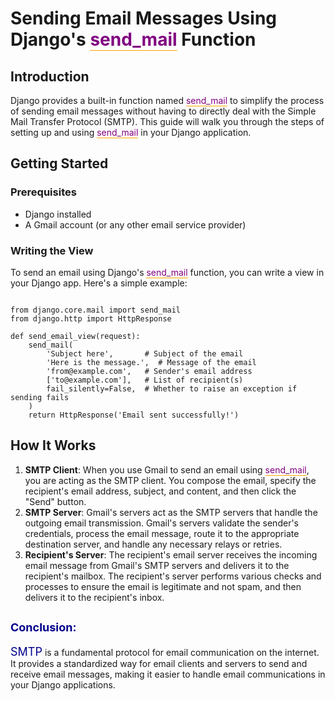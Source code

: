 <!DOCTYPE html>
<html>
<head>
    <title>Sending Email Messages Using Django's send_mail Function</title>
    <style>
        .underline-orange {
            text-decoration: none;
            border-bottom: 1px solid orange;
            color: purple;
        }
        .text-red {
            color: red;
        }
        .text-darkblue {
            font-size: large;
            color: darkblue;
        }
    </style>
</head>
<body>

<h1>Sending Email Messages Using Django's <span class="underline-orange">send_mail</span> Function</h1>

<h2>Introduction</h2>

<p>Django provides a built-in function named <span class="underline-orange">send_mail</span> to simplify the process of sending email messages without having to directly deal with the Simple Mail Transfer Protocol (SMTP). This guide will walk you through the steps of setting up and using <span class="underline-orange">send_mail</span> in your Django application.</p>

<h2>Getting Started</h2>

<h3>Prerequisites</h3>

<ul>
    <li>Django installed</li>
    <li>A Gmail account (or any other email service provider)</li>
</ul>

<h3>Writing the View</h3>

<p>To send an email using Django's <span class="underline-orange">send_mail</span> function, you can write a view in your Django app. Here's a simple example:</p>

<pre><code>
from django.core.mail import send_mail
from django.http import HttpResponse

def send_email_view(request):
    send_mail(
        'Subject here',       # Subject of the email
        'Here is the message.',  # Message of the email
        'from@example.com',   # Sender's email address
        ['to@example.com'],   # List of recipient(s)
        fail_silently=False,  # Whether to raise an exception if sending fails
    )
    return HttpResponse('Email sent successfully!')
</code></pre>

<h2>How It Works</h2>

<ol>
    <li><strong>SMTP Client</strong>: When you use Gmail to send an email using <span class="underline-orange">send_mail</span>, you are acting as the SMTP client. You compose the email, specify the recipient's email address, subject, and content, and then click the "Send" button.</li>
    <li><strong>SMTP Server</strong>: Gmail's servers act as the SMTP servers that handle the outgoing email transmission. Gmail's servers validate the sender's credentials, process the email message, route it to the appropriate destination server, and handle any necessary relays or retries.</li>
    <li><strong>Recipient's Server</strong>: The recipient's email server receives the incoming email message from Gmail's SMTP servers and delivers it to the recipient's mailbox. The recipient's server performs various checks and processes to ensure the email is legitimate and not spam, and then delivers it to the recipient's inbox.</li>
</ol>

<h2><span class="text-darkblue">Conclusion:</span></h2>

<p><span class="text-darkblue">SMTP</span> is a fundamental protocol for email communication on the internet. It provides a standardized way for email clients and servers to send and receive email messages, making it easier to handle email communications in your Django applications.</p>

</body>
</html>
